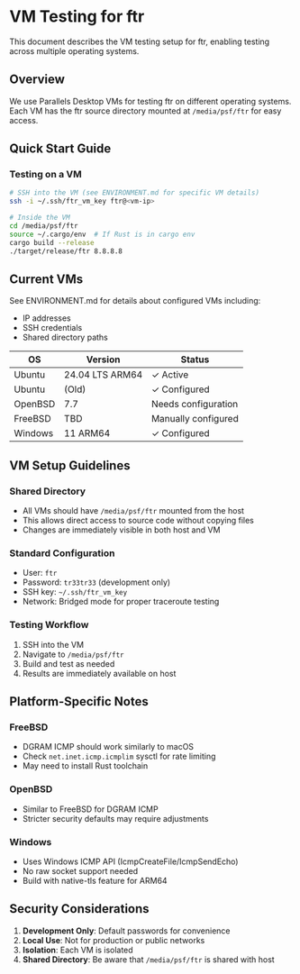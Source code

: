 # VM Testing for ftr

This document describes the VM testing setup for ftr, enabling testing across multiple operating systems.

## Overview

We use Parallels Desktop VMs for testing ftr on different operating systems. Each VM has the ftr source directory mounted at `/media/psf/ftr` for easy access.

## Quick Start Guide

### Testing on a VM

```bash
# SSH into the VM (see ENVIRONMENT.md for specific VM details)
ssh -i ~/.ssh/ftr_vm_key ftr@<vm-ip>

# Inside the VM
cd /media/psf/ftr
source ~/.cargo/env  # If Rust is in cargo env
cargo build --release
./target/release/ftr 8.8.8.8
```

## Current VMs

See ENVIRONMENT.md for details about configured VMs including:
- IP addresses
- SSH credentials
- Shared directory paths

| OS | Version | Status |
|---|---|---|
| Ubuntu | 24.04 LTS ARM64 | ✓ Active |
| Ubuntu | (Old) | ✓ Configured |
| OpenBSD | 7.7 | Needs configuration |
| FreeBSD | TBD | Manually configured |
| Windows | 11 ARM64 | ✓ Configured |

## VM Setup Guidelines

### Shared Directory
- All VMs should have `/media/psf/ftr` mounted from the host
- This allows direct access to source code without copying files
- Changes are immediately visible in both host and VM

### Standard Configuration
- User: `ftr`
- Password: `tr33tr33` (development only)
- SSH key: `~/.ssh/ftr_vm_key`
- Network: Bridged mode for proper traceroute testing

### Testing Workflow
1. SSH into the VM
2. Navigate to `/media/psf/ftr`
3. Build and test as needed
4. Results are immediately available on host

## Platform-Specific Notes

### FreeBSD
- DGRAM ICMP should work similarly to macOS
- Check `net.inet.icmp.icmplim` sysctl for rate limiting
- May need to install Rust toolchain

### OpenBSD
- Similar to FreeBSD for DGRAM ICMP
- Stricter security defaults may require adjustments

### Windows
- Uses Windows ICMP API (IcmpCreateFile/IcmpSendEcho)
- No raw socket support needed
- Build with native-tls feature for ARM64

## Security Considerations

1. **Development Only**: Default passwords for convenience
2. **Local Use**: Not for production or public networks
3. **Isolation**: Each VM is isolated
4. **Shared Directory**: Be aware that `/media/psf/ftr` is shared with host